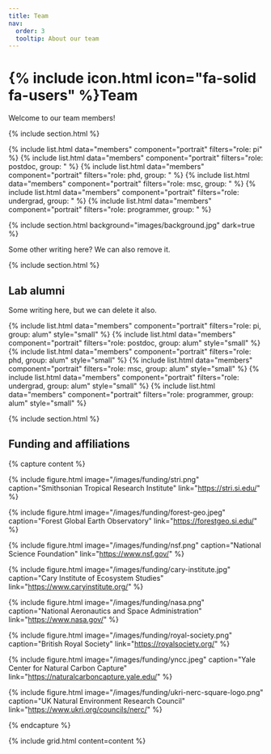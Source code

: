 ```yaml
---
title: Team
nav:
  order: 3
  tooltip: About our team
---
```


# {% include icon.html icon="fa-solid fa-users" %}Team

Welcome to our team members!

{% include section.html %}

{% include list.html data="members" component="portrait" filters="role: pi" %}
{% include list.html data="members" component="portrait" filters="role: postdoc, group: " %}
{% include list.html data="members" component="portrait" filters="role: phd, group: " %}
{% include list.html data="members" component="portrait" filters="role: msc, group: " %}
{% include list.html data="members" component="portrait" filters="role: undergrad, group: " %}
{% include list.html data="members" component="portrait" filters="role: programmer, group: " %}

{% include section.html background="images/background.jpg" dark=true %}

Some other writing here? We can also remove it.

{% include section.html %}

## Lab alumni

Some writing here, but we can delete it also.

{% include list.html data="members" component="portrait" filters="role: pi, group: alum" style="small" %}
{% include list.html data="members" component="portrait" filters="role: postdoc, group: alum" style="small" %}
{% include list.html data="members" component="portrait" filters="role: phd, group: alum" style="small" %}
{% include list.html data="members" component="portrait" filters="role: msc, group: alum" style="small" %}
{% include list.html data="members" component="portrait" filters="role: undergrad, group: alum" style="small" %}
{% include list.html data="members" component="portrait" filters="role: programmer, group: alum" style="small" %}

{% include section.html %}

## Funding and affiliations

{% capture content %}

{% 
  include figure.html 
  image="/images/funding/stri.png" 
  caption="Smithsonian Tropical Research Institute" 
  link="https://stri.si.edu/"
%}

{% 
include figure.html 
  image="/images/funding/forest-geo.jpeg" 
  caption="Forest Global Earth Observatory" 
  link="https://forestgeo.si.edu/"
%}

{% include figure.html 
  image="/images/funding/nsf.png" 
  caption="National Science Foundation" 
  link="https://www.nsf.gov/"
%}

{% include figure.html 
  image="/images/funding/cary-institute.jpg" 
  caption="Cary Institute of Ecosystem Studies" 
  link="https://www.caryinstitute.org/"
%}

{%
  include figure.html 
  image="/images/funding/nasa.png" 
  caption="National Aeronautics and Space Administration" 
  link="https://www.nasa.gov/"
%}

{%
  include figure.html 
  image="/images/funding/royal-society.png" 
  caption="British Royal Society" 
  link="https://royalsociety.org/"
%}

{%
  include figure.html 
  image="/images/funding/yncc.jpeg" 
  caption="Yale Center for Natural Carbon Capture" 
  link="https://naturalcarboncapture.yale.edu/"
%}

{%
  include figure.html 
  image="/images/funding/ukri-nerc-square-logo.png" 
  caption="UK Natural Environment Research Council" 
  link="https://www.ukri.org/councils/nerc/"
%}

{% endcapture %}

{% include grid.html content=content %}
